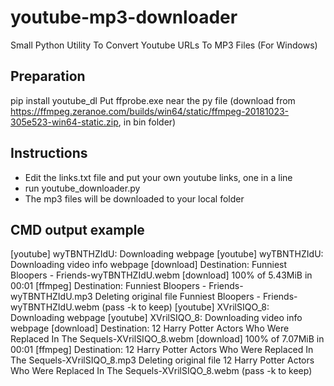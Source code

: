 # youtube-mp3-downloader
Small Python Utility To Convert Youtube URLs To MP3 Files (For Windows)

## Preparation
pip install youtube_dl
Put ffprobe.exe near the py file (download from https://ffmpeg.zeranoe.com/builds/win64/static/ffmpeg-20181023-305e523-win64-static.zip, in bin folder)

## Instructions
- Edit the links.txt file and put your own youtube links, one in a line
- run youtube_downloader.py
- The mp3 files will be downloaded to your local folder


## CMD output example
[youtube] wyTBNTHZIdU: Downloading webpage
[youtube] wyTBNTHZIdU: Downloading video info webpage
[download] Destination: Funniest Bloopers - Friends-wyTBNTHZIdU.webm
[download] 100% of 5.43MiB in 00:01
[ffmpeg] Destination: Funniest Bloopers - Friends-wyTBNTHZIdU.mp3
Deleting original file Funniest Bloopers - Friends-wyTBNTHZIdU.webm (pass -k to keep)
[youtube] XVrilSIQO_8: Downloading webpage
[youtube] XVrilSIQO_8: Downloading video info webpage
[download] Destination: 12 Harry Potter Actors Who Were Replaced In The Sequels-XVrilSIQO_8.webm
[download] 100% of 7.07MiB in 00:01
[ffmpeg] Destination: 12 Harry Potter Actors Who Were Replaced In The Sequels-XVrilSIQO_8.mp3
Deleting original file 12 Harry Potter Actors Who Were Replaced In The Sequels-XVrilSIQO_8.webm (pass -k to keep)
